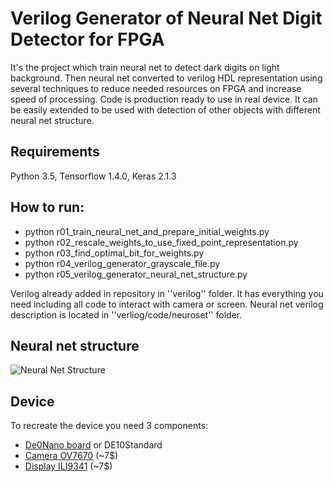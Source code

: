 # Verilog Generator of Neural Net Digit Detector for FPGA

It's the project which train neural net to detect dark digits on light background. Then neural net converted to
verilog HDL representation using several techniques to reduce needed resources on FPGA and increase speed of processing. Code is
production ready to use in real device. It can be easily extended to be used with detection of other objects with
different neural net structure.

## Requirements
Python 3.5, Tensorflow 1.4.0, Keras 2.1.3

## How to run:
* python r01_train_neural_net_and_prepare_initial_weights.py
* python r02_rescale_weights_to_use_fixed_point_representation.py
* python r03_find_optimal_bit_for_weights.py
* python r04_verilog_generator_grayscale_file.py
* python r05_verilog_generator_neural_net_structure.py

Verilog already added in repository in ''verilog'' folder. It has everything you need including all code
to interact with camera or screen. Neural net verilog description is located in ''verliog/code/neuroset'' folder.

## Neural net structure

![Neural Net Structure](https://github.com/ZFTurbo/Verilog-Generator-of-Neural-Net-Digit-Detector-for-FPGA/blob/master/images/Neural-Net-Structure.png "Neural Net Structure")

## Device
To recreate the device you need 3 components:
* [De0Nano board](http://www.ti.com/lit/ug/tidu737/tidu737.pdf) or DE10Standard
* [Camera OV7670](https://www.voti.nl/docs/OV7670.pdf) (~7$)
* [Display ILI9341](https://cdn-shop.adafruit.com/datasheets/ILI9341.pdf) (~7$)
